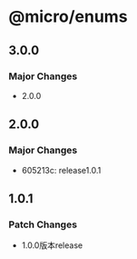 # @micro/enums

## 3.0.0

### Major Changes

- 2.0.0

## 2.0.0

### Major Changes

- 605213c: release1.0.1

## 1.0.1

### Patch Changes

- 1.0.0版本release
